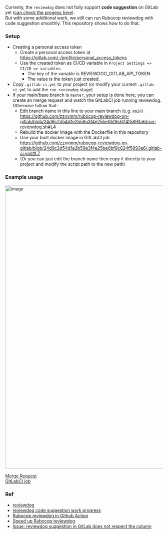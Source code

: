 Currenty, the `reviewdog` does not fully support **code suggestion** on GitLab yet ([can check the progess here](https://github.com/reviewdog/reviewdog/issues/678#issue-663125434)).  
But with some additional work, we still can run Rubocop reviewdog with code suggestion smoothly. This repository shows how to do that.
### Setup
- Creating a personal access token
  - Create a personal access token at https://gitlab.com/-/profile/personal_access_tokens
  - Use the created token as CI/CD variable in `Project Settings => CI/CD => variables`:
    - The key of the variable is REVIEWDOG_GITLAB_API_TOKEN
    - The value is the token just created.
 - Copy `.gitlab-ci.yml` to your project (or modify your current `.gitlab-ci.yml` to add the `run_reviewdog` stage)
 - If your main/base branch is `master`, your setup is done here, you can create an merge request and watch the GitLabCI job running reviewdog. Otherwise follow that:
   - Edit branch name in this line to your main branch (e.g. `main`)  
   https://github.com/zzvvmm/rubocop-reviewdog-on-gitlab/blob/24d9c2d54d1e2b59a3f4e25be0bf9c624f5893a6/run-reviewdog.sh#L4
   - Rebuild the docker image with the Dockerfile in this repository
   - Use your built docker image in GitLabCI job  
   https://github.com/zzvvmm/rubocop-reviewdog-on-gitlab/blob/24d9c2d54d1e2b59a3f4e25be0bf9c624f5893a6/.gitlab-ci.yml#L7
   - (Or you can just edit the branch name then copy it directly to your project and modify the script path to the new path)
### Example usage
<img width="905" alt="image" src="https://user-images.githubusercontent.com/26274752/208006672-d77d2b0c-964e-4e55-bfbc-e9764f6dc4aa.png">

[Merge Request](https://gitlab.com/zzvvmm/rubocop-reviewdog-on-gitlab/-/merge_requests/1)   
[GitLabCI job](https://gitlab.com/zzvvmm/rubocop-reviewdog-on-gitlab/-/jobs/3481562723)  

### Ref
- [reviewdog](https://github.com/reviewdog/reviewdog)
- [reviewdog code suggestion work progress](https://github.com/reviewdog/reviewdog/issues/678#issue-663125434)
- [Rubocop reviewdog in Github Action](https://github.com/reviewdog/action-rubocop)
- [Speed up Rubocop reviewdog](https://blog.bhanunadar.com/how-to-optimise-rubocop-reviewdog-github-action-to-execute-faster/)
- [Issue: reviewdog suggestion in GitLab does not respect the column](https://github.com/reviewdog/reviewdog/issues/1282#issuecomment-1354149286)
